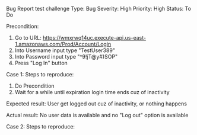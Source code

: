 Bug Report test challenge
Type: Bug
Severity: High
Priority: High
Status: To Do


Precondition:
1. Go to URL: https://wmxrwq14uc.execute-api.us-east-1.amazonaws.com/Prod/Account/Login
2. Into Username input type "TestUser389"
3. Into Password input type "^9!jT@y#)SOP"
4. Press "Log In" button


Case 1:
Steps to reproduce:
1. Do Precondition
2. Wait for a while until expiration login time ends cuz of inactivity

Expected result:
User get logged out cuz of inactivity, or nothing happens

Actual result:
No user data is available and no "Log out" option is available


Case 2:
Steps to reproduce:

